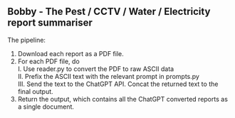 ## Bobby - The Pest / CCTV / Water / Electricity report summariser

The pipeline:

1. Download each report as a PDF file.
2. For each PDF file, do  
   I.   Use reader.py to convert the PDF to raw ASCII data  
   II.  Prefix the ASCII text with the relevant prompt in prompts.py  
   III. Send the text to the ChatGPT API. Concat the returned text to the final output.
3. Return the output, which contains all the ChatGPT converted reports as a single document.
